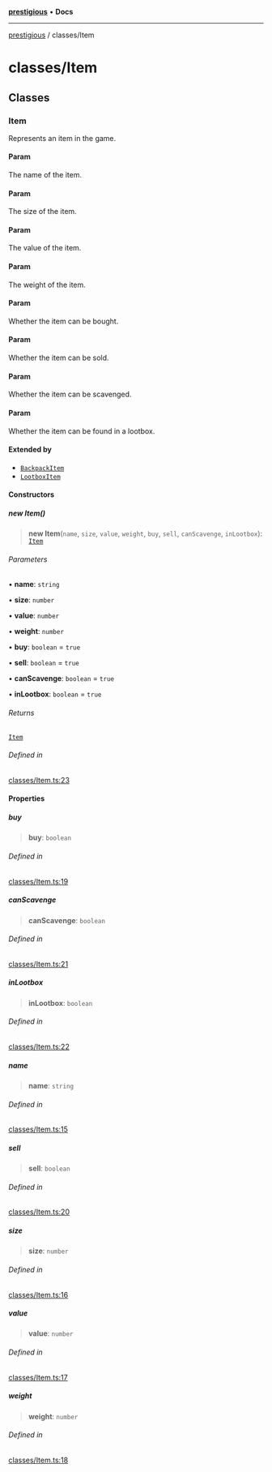 [**prestigious**](../README.md) • **Docs**

***

[prestigious](../README.md) / classes/Item

# classes/Item

## Classes

### Item

Represents an item in the game.

#### Param

The name of the item.

#### Param

The size of the item.

#### Param

The value of the item.

#### Param

The weight of the item.

#### Param

Whether the item can be bought.

#### Param

Whether the item can be sold.

#### Param

Whether the item can be scavenged.

#### Param

Whether the item can be found in a lootbox.

#### Extended by

- [`BackpackItem`](BackpackItem.md#backpackitem)
- [`LootboxItem`](LootboxItem.md#lootboxitem)

#### Constructors

##### new Item()

> **new Item**(`name`, `size`, `value`, `weight`, `buy`, `sell`, `canScavenge`, `inLootbox`): [`Item`](Item.md#item)

###### Parameters

• **name**: `string`

• **size**: `number`

• **value**: `number`

• **weight**: `number`

• **buy**: `boolean` = `true`

• **sell**: `boolean` = `true`

• **canScavenge**: `boolean` = `true`

• **inLootbox**: `boolean` = `true`

###### Returns

[`Item`](Item.md#item)

###### Defined in

[classes/Item.ts:23](https://github.com/LightBlueGamer/Prestigious/blob/85a20b132e245a5deb00df242c82d7c6845a7ed4/src/lib/classes/Item.ts#L23)

#### Properties

##### buy

> **buy**: `boolean`

###### Defined in

[classes/Item.ts:19](https://github.com/LightBlueGamer/Prestigious/blob/85a20b132e245a5deb00df242c82d7c6845a7ed4/src/lib/classes/Item.ts#L19)

##### canScavenge

> **canScavenge**: `boolean`

###### Defined in

[classes/Item.ts:21](https://github.com/LightBlueGamer/Prestigious/blob/85a20b132e245a5deb00df242c82d7c6845a7ed4/src/lib/classes/Item.ts#L21)

##### inLootbox

> **inLootbox**: `boolean`

###### Defined in

[classes/Item.ts:22](https://github.com/LightBlueGamer/Prestigious/blob/85a20b132e245a5deb00df242c82d7c6845a7ed4/src/lib/classes/Item.ts#L22)

##### name

> **name**: `string`

###### Defined in

[classes/Item.ts:15](https://github.com/LightBlueGamer/Prestigious/blob/85a20b132e245a5deb00df242c82d7c6845a7ed4/src/lib/classes/Item.ts#L15)

##### sell

> **sell**: `boolean`

###### Defined in

[classes/Item.ts:20](https://github.com/LightBlueGamer/Prestigious/blob/85a20b132e245a5deb00df242c82d7c6845a7ed4/src/lib/classes/Item.ts#L20)

##### size

> **size**: `number`

###### Defined in

[classes/Item.ts:16](https://github.com/LightBlueGamer/Prestigious/blob/85a20b132e245a5deb00df242c82d7c6845a7ed4/src/lib/classes/Item.ts#L16)

##### value

> **value**: `number`

###### Defined in

[classes/Item.ts:17](https://github.com/LightBlueGamer/Prestigious/blob/85a20b132e245a5deb00df242c82d7c6845a7ed4/src/lib/classes/Item.ts#L17)

##### weight

> **weight**: `number`

###### Defined in

[classes/Item.ts:18](https://github.com/LightBlueGamer/Prestigious/blob/85a20b132e245a5deb00df242c82d7c6845a7ed4/src/lib/classes/Item.ts#L18)
